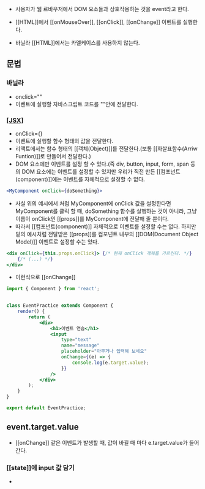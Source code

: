 - 사용자가 웹 르바우저에서 DOM 요소들과 상호작용하는 것을 event라고 한다.

- [[HTML]]에서 [[onMouseOver]], [[onClick]], [[onChange]] 이벤트를 실행한다.

- 바닐라 [[HTML]]에서는 카멜케이스를 사용하지 않는다.

## 문법

### 바닐라
- onclick=""
- 이벤트에 실행할 자바스크립트 코드를 ""안에 전달한다.

### [[JSX]](리액트)
- onClick={}
- 이벤트에 실행할 함수 형태의 값을 전달한다.
- 리액트에서는 함수 형태의 [[객체(Object)]]를 전달한다.(보통 [[화살표함수(Arriw Funtion)]]로 만들어서 전달한다.)
- DOM 요소에만 이벤트를 설정 할 수 있다.(즉 div, button, input, form, span 등의 DOM 요소에는 이벤트를 설정할 수 있지만 우리가 직전 만든 [[컴포넌트(component)]]에는 이벤트를 자체적으로 설정할 수 없다.

```jsx
<MyComponent onClick={doSomething}>
```

- 사실 위의 예시에서 처럼 MyComponent에 onClick 값을 설정한다면 MyComponent를 클릭 할 때, doSomething 함수를 실행하는 것이 아니라, 그냥 이름이 onClick인 [[props]]를 MyComponent에 전달해 줄 뿐이다.
- 따라서 [[컴포넌트(component)]] 자체적으로 이벤트를 설정할 수는 없다. 하지만 밑의 예시처럼 전달받은 [[props]]를 컴포넌트 내부의 [[DOM(Document Object Model)]] 이벤트로 설정할 수는 있다.

```jsx
<div onClick={this.props.onClick}> {/* 현재 onClick 객체를 가르킨다. */}
	{/* (...) */}
</div>
```

- 이런식으로 [[onChange]]
```jsx
import { Component } from 'react';

  
class EventPractice extends Component {
	render() {
		return (
			<div>
				<h1>이벤트 연습</h1>
				<input
					type="text"
					name="message"
					placeholder="아무거나 입력해 보세요"
					onChange={(e) => {
						console.log(e.target.value);
					}}
				/>
			</div>
		);
	}
}

export default EventPractice;
```


## event.target.value
- [[onChange]] 같은 이벤트가 발생할 때, 값이 바뀔 때 마다 e.target.value가 들어간다.

### [[state]]에 input 값 담기
- 